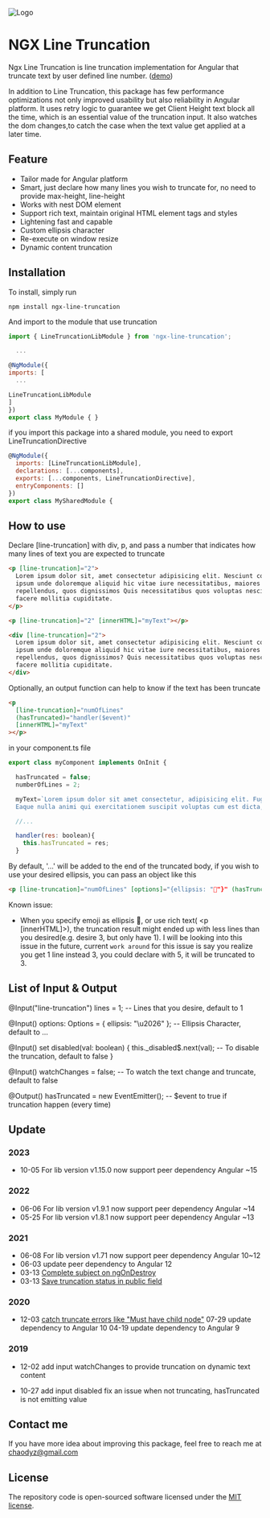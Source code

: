 ![Logo](logo.png)

# NGX Line Truncation

Ngx Line Truncation is line truncation implementation for Angular that truncate text by user defined line number. ([demo](https://stackblitz.com/github/DiZhou92/ngx-line-truncation-demo))

In addition to Line Truncation, this package has few performance optimizations not only improved usability but also reliability in Angular platform. It uses retry logic to guarantee we get Client Height text block all the time, which is an essential value of the truncation input. It also watches the dom changes,to catch the case when the text value get applied at a later time.

## Feature

- Tailor made for Angular platform
- Smart, just declare how many lines you wish to truncate for, no need to provide max-height, line-height
- Works with nest DOM element
- Support rich text, maintain original HTML element tags and styles
- Lightening fast and capable
- Custom ellipsis character
- Re-execute on window resize
- Dynamic content truncation

## Installation

To install, simply run

`npm install ngx-line-truncation`

And import to the module that use truncation

```js
import { LineTruncationLibModule } from 'ngx-line-truncation';

  ...

@NgModule({
imports: [
  ...

LineTruncationLibModule
]
})
export class MyModule { }
```

if you import this package into a shared module, you need to export LineTruncationDirective

```js
@NgModule({
  imports: [LineTruncationLibModule],
  declarations: [...components],
  exports: [...components, LineTruncationDirective],
  entryComponents: []
})
export class MySharedModule {
```

## How to use

Declare [line-truncation] with div, p, and pass a number that indicates how many lines of text you are expected to truncate

```html
<p [line-truncation]="2">
  Lorem ipsum dolor sit, amet consectetur adipisicing elit. Nesciunt consequatur
  ipsum unde doloremque aliquid hic vitae iure necessitatibus, maiores
  repellendus, quos dignissimos Quis necessitatibus quos voluptas nesciunt
  facere mollitia cupiditate.
</p>
```

```html
<p [line-truncation]="2" [innerHTML]="myText"></p>
```

```html
<div [line-truncation]="2">
  Lorem ipsum dolor sit, amet consectetur adipisicing elit. Nesciunt consequatur
  ipsum unde doloremque aliquid hic vitae iure necessitatibus, maiores
  repellendus, quos dignissimos? Quis necessitatibus quos voluptas nesciunt
  facere mollitia cupiditate.
</div>
```

Optionally, an output function can help to know if the text has been truncate

```html
<p
  [line-truncation]="numOfLines"
  (hasTruncated)="handler($event)"
  [innerHTML]="myText"
></p>
```

in your component.ts file

```js
export class myComponent implements OnInit {

  hasTruncated = false;
  numberOfLines = 2;

  myText=`Lorem ipsum dolor sit amet consectetur, adipisicing elit. Fuga itaque voluptatibus sequi laborum, consequatur aut nisi.
  Eaque nulla animi qui exercitationem suscipit voluptas cum est dicta, magnam odio et distinctio?`;

  //...

  handler(res: boolean){
    this.hasTruncated = res;
  }
```

By default, '...' will be added to the end of the truncated body, if you wish to use your desired ellipsis, you can pass an object like this

```html
<p [line-truncation]="numOfLines" [options]="{ellipsis: "🚀"}" (hasTruncated)="handler(booleanValue)" [innerHTML]="myText" [disabled]="disabled"></p>
```

Known issue:

- When you specify emoji as ellipsis 🚀, or use rich text( <p [innerHTML]>), the truncation result might ended up with less lines than you desired(e.g. desire 3, but only have 1).
  I will be looking into this issue in the future, current `work around` for this issue is say you realize you get 1 line instead 3, you could declare with 5, it will be truncated to 3.

## List of Input & Output

@Input("line-truncation")
lines = 1; -- Lines that you desire, default to 1

@Input()
options: Options = { ellipsis: "\u2026" }; -- Ellipsis Character, default to ...

@Input() set disabled(val: boolean) {
this.\_disabled\$.next(val); -- To disable the truncation, default to false
}

@Input()
watchChanges = false; -- To watch the text change and truncate, default to false

@Output()
hasTruncated = new EventEmitter(); -- \$event to true if truncation happen (every time)

## Update

### 2023
- 10-05 For lib version v1.15.0 now support peer dependency Angular ~15

### 2022
- 06-06 For lib version v1.9.1 now support peer dependency Angular ~14
- 05-25 For lib version v1.8.1 now support peer dependency Angular ~13

### 2021

- 06-08 For lib version v1.71 now support peer dependency Angular 10~12
- 06-03 update peer dependency to Angular 12
- 03-13 [Complete subject on ngOnDestroy](https://github.com/DiZhou92/ngx-line-truncation/commit/c345f12ad6107708a77c0849855f42d69051f5bb)
- 03-13 [Save truncation status in public field](https://github.com/DiZhou92/ngx-line-truncation/commit/7e965def38104e7daa9b31dbc9c26c5b1d4e8b7e)

### 2020

- 12-03 [catch truncate errors like "Must have child node"](https://github.com/DiZhou92/ngx-line-truncation/commit/3cadff656282bd6599f0a6fd48b52e093b153894)
  07-29 update dependency to Angular 10
  04-19 update dependency to Angular 9

### 2019

- 12-02 add input watchChanges to provide truncation on dynamic text content

- 10-27 add input disabled
  fix an issue when not truncating, hasTruncated is not emitting value

## Contact me

If you have more idea about improving this package, feel free to reach me at chaodyz@gmail.com

## License

The repository code is open-sourced software licensed under the [MIT license](http://opensource.org/licenses/MIT).

